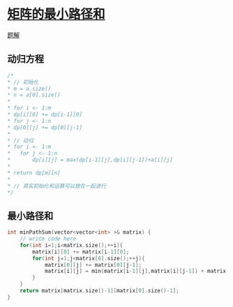 # [矩阵的最小路径和](https://www.nowcoder.com/practice/7d21b6be4c6b429bb92d219341c4f8bb)
[题解](./main_1.cpp)

## 动归方程
```cpp
/*
* // 初始化
* m = a.size()
* n = a[0].size()
* 
* for i <- 1:m
* dp[i][0] += dp[i-1][0]
* for j <- 1:n
* dp[0][j] += dp[0][j-1]
* 
* // 动归
* for i <- 1:m
* 	for j <- 1:n
*		dp[i][j] = max(dp[i-1][j],dp[i][j-1])+a[i][j]
*
* return dp[m][n]
*
* // 其实初始化和运算可以放在一起进行
*/
```

## 最小路径和
```cpp
int minPathSum(vector<vector<int> >& matrix) {
	// write code here
	for(int i=1;i<matrix.size();++i){
		matrix[i][0] += matrix[i-1][0];
		for(int j=1;j<matrix[0].size();++j){
			matrix[0][j] += matrix[0][j-1];
			matrix[i][j] = min(matrix[i-1][j],matrix[i][j-1]) + matrix[i][j];
		}
	}
	return matrix[matrix.size()-1][matrix[0].size()-1];
}
```
